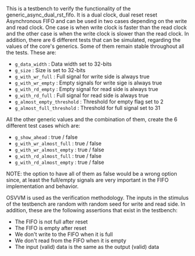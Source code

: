 This is a testbench to verify the functionality of the generic_async_dual_rst_fifo. It is a dual clock, dual reset reset Asynchronous FIFO and can be used in two cases depending on the write and read clock. One case is when write clock is faster than the read clock and the other case is when the write clock is slower than the read clock. In addition, there are 6 different tests that can be simulated, regarding the values of the core's generics. Some of them remain stable throughout all the tests. These are:

  - `g_data_width`             : Data width set to 32-bits
  - `g_size`                   : Size is set to 32-bits
  - `g_with_wr_full`           : Full signal for write side is always true
  - `g_with_wr_empty`          : Empty signals for write sige is always true
  - `g_with_rd_empty`          : Empty signal for read side is always true
  - `g_with_rd_full`           : Full signal for read side is always true
  - `g_almost_empty_threshold` : Threshold for empty flag set to 2
  - `g_almost_full_threshold`  : Threshold for full signal set to 31

All the other generic values and the combination of them, create the 6 different test cases which are:

  - `g_show_ahead`           : true / false
  - `g_with_wr_almost_full`  : true / false
  - `g_with_wr_almost_empty` : true / false
  - `g_with_rd_almost_full`  : true / false
  - `g_with_rd_almost_empty` : true / false

NOTE: the option to have all of them as false would be a wrong option since, at least the full/empty signals are very important in the FIFO implementation and behavior.

OSVVM is used as the verification methodology. The inputs in the stimulus of the testbench are random with random seed for write and read side. In addition, these are the following assertions that exist in the testbench:

  - The FIFO is not full after reset
  - The FIFO is empty after reset
  - We don't write to the FIFO when it is full
  - We don't read from the FIFO when it is empty
  - The input (valid) data is the same as the output (valid) data
